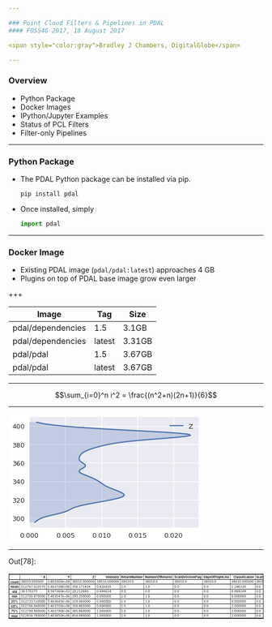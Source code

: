```yaml
---

### Point Cloud Filters & Pipelines in PDAL
#### FOSS4G 2017, 18 August 2017

<span style="color:gray">Bradley J Chambers, DigitalGlobe</span>

---
```


### Overview

  - Python Package
  - Docker Images
  - IPython/Jupyter Examples
  - Status of PCL Filters
  - Filter-only Pipelines

---

### Python Package

  - The PDAL Python package can be installed via pip.

    ```console
    pip install pdal
    ```

  - Once installed, simply

    ```python
    import pdal
    ```

---

### Docker Image

  - Existing PDAL image (`pdal/pdal:latest`) approaches 4 GB
  - Plugins on top of PDAL base image grow even larger

+++

| **Image** | **Tag** | **Size** |
|---------|-------|--------|
| pdal/dependencies | 1.5 | 3.1GB |
| pdal/dependencies | latest | 3.31GB |
| pdal/pdal | 1.5 | 3.67GB |
| pdal/pdal | latest | 3.67GB |

---

$$\sum_{i=0}^n i^2 = \frac{(n^2+n)(2n+1)}{6}$$

---

<div class="output_wrapper">
<div class="output">


<div class="output_area">

<div class="prompt"></div>




<div class="output_png output_subarea ">
<img src="data:image/png;base64,iVBORw0KGgoAAAANSUhEUgAAAX8AAAD9CAYAAABUS3cAAAAABHNCSVQICAgIfAhkiAAAAAlwSFlz
AAALEgAACxIB0t1+/AAAIABJREFUeJzt3Xt8VPWd+P/XXDKTyVwySZjcEyCRkBhu4aYW1KqBigpo
L1ituruWWH9VsA9+vaC2Femj27X+trhe+t0qutpV1kW7XyntaqGIWi0KonILkVu4BULumWvmen5/
TDJkIIEkTDJJ5v18POYxk3POzHzOO8n7c87nfM7no1IURUEIIURCUce7AEIIIYaeJH8hhEhAkvyF
ECIBSfIXQogEJMlfCCESkDbeBegLRVFobnYhHZOiqVQqMjKMEpteSHx6J7Hp3WiKjc1m7nXdiDjy
V6lUqEdESYeWWi2xuRCJT+8kNr1LlNiM8t0TQgjRE0n+QgiRgCT5CyFEApLkL4QQCUiSvxBCJCBJ
/kIIkYAk+QshRAIaETd5DcTWz+v4vx8cITs9hcvyU5mQn8qEfCsmQ1K8iyaEEHE3IpL/wROttLW5
CYb6frddzbFWnB4/h+raOVTXzjufhJfnZKQwId/aWRmkYrMaUKlUg1RyIYQYnkZE8vf5Q/gCIULB
vif/a6fmkpuRwslGFycbnTS0eVAUON3s5nSzmw92nQLAmKwlb4yRXJsp/DzGSN4YIxajbrB2Rwgh
4m5EJP+BUKtVTCxMY2JhGgBef5DTTS5ONrmoa3RyqsmNPxjC1RHgwMl2Dpxsj3q/yZBE3hgjeTbj
2UrBZpJmIyHEqDBqk/+59EkaxuVYGJdjASAYUmho9dDY5qGp3UNTewdN7R04PX4AnB4/X55o48sT
bVGfY0zWMibVwBhrMmNSk8OvU8++1us0Q75vQgjRX/1K/qFQiDvvvJPPP/+c999/n+zsbADeeust
nn32WRobGykpKeGxxx5j0qRJkfft2bOHxx9/nIMHD2Kz2Vi2bBmLFy+O7Z70k0atIicjhZyMlKjl
Hb4AzZ0VQeRh9+DyBABwdQRwdTg4dsbR4+eaU5LOVgjWcIVgS00mo7OCSNJK5SCE6NmuXZ/zwx8u
P295MBjE5/Px3HMvMHVqRUy+q1/J/+WXXyY5OTlq2aeffsqqVat49tlnmT17Nq+88gr33XcfmzZt
wmQy4XA4qKqq4t5772XdunXs2LGDBx98kMLCQioqYrMTsZSs05JnM5FnM0Ut93gDNNs7aHN6aXf5
aHf6ws8uHw63j66RXx1uPw63n9rT9h4/32RIwmrSkWrSYzXpsJr0WE16Uo06rGY9VmN4XZJWeuEK
MVgCwRAt9o4e16k1KrwhFW3t7n5dZ+xNuiUZraZv/89Tp1awefPfopZ5vV4efPA+0tLSmTx56iWX
p0ufk39tbS3r1q3jmWee4dZbb40sf+ONN5g3bx5z584FYOnSpbz22mts3ryZ2267jU2bNmEwGKiq
qkKlUjFnzhwqKytZv379sEz+vTHoteTbTOSfUylAuAnJ4fadUyl4sbt8tDl9kaYkCDcnOT1+Tja6
Lvh9xmRtZ8XQVVHoSTXpSOt8TjXpybDoY76fQox2gWCIR57/mKb2npN/rI1JTeaf77uyzxXAuX71
q9X4fF5Wrfol6hiOM92n5B8KhXjkkUf4yU9+gtkcPTlATU0Nt912W+RnlUpFWVkZNTU1kfVlZWVR
3SnLy8vZsGFDvwqqVgGa4dklU61RkZ6aTHpqco/rA8EQ9s6zBKfbH6kAnB4/Lo8fR+dzoNtRRrh5
KUBd04UrCYNei8mQhDml66E7+9y13Ni5zKDDoNckTNdWtVoV9SzOSuTYKAz9Pms0KjQDyF8vvvg8
O3fu4MUXf4/ZbIxpmfqU/H//+99js9mYN28eJ0+ejFrncrnOqxAsFgtOp7PX9WazObK+r0wmQ7+2
H27SrRf+xSmKQocviL2zGcnR+WyPPPvDy90+/IFQ5H0ebwCPN0Bjm6dP5dBq1FiMOixGXfgMwqgP
/9x5RmExdi7rfG1J0aEZ4BHLcGG9SOwTWaLG5vlH5tHUx/+ZSzXGahhQM+7bb7/Nq6++wssvv0x5
+YSYl+uiyf/YsWO89NJL/OEPf+hxvdFoxOGIvvhpt9spLCyMrK+rq4ta73A4MJnObz65EKfTQz/u
8RqxDEkqDKl6MlN7btJRFAWvP4Sr82whpFLR0u7B5fHj8QZwewO4O8IVQtdz97h1tXX21t7ZY5n0
GozJSeGHQYsxOYmUZC1GQxKmZC0p3ZYbO5cbk5NI1mtQx/EsQ61WYbUaaWtzEUqEP55+kNiAvpd8
HOvYOOzufr9n//5qVq5cycqVjzJ27ARaWvp3sNwlPb33PHvR5L9z505aWlq45ZZbACJzWi5atIiH
HnqI0tJSqqurI9srikJNTQ3z588HoLS0lC1btkR9ZnV1NaWlpf3aiZBCTC6+jAY6jRqdSU9GajIW
swG7w9NrbMKVRfBshdD56F45eLzBqOXdzywAPN4gHm+w322kKhWk6Lsqg85KIrlb5ZF8drnJEL1e
l6SOWfNUKKQQlL+dHklsehev2DQ2NvDjH6/g9tu/Q2XlgkErw0WT/4IFC/jKV74S+bm+vp7bb7+d
F198kaKiIiZOnEhVVRXbtm1jxowZ/Od//ider5d58+YBMG/ePJ588knWrl3LPffcw86dO9m8eTMv
vfTSoOyQiKZSqUjWaUnW9b1jlz8QilQUHm+ADl+QDl/Xc++vz600FOXstYv+0qhVGPRaDHoNBr2W
FL228+ezj5QLrE9J1mJQS7daMbJ0dHSwcuX/y6RJU1i69P5B/a6LZgSDwYDBcLa9PRAI/yPbbDaM
RiMzZ87kscce46c//Wmkn//zzz8fadaxWCw8//zzrF69mqeffhqbzcaqVatGVE+fRJOkVZOk1fV7
iItgMESHPxhdMXiDncs6X/uCdPjPf33uuE3BkBK5KD5QGrWKlOQkknUaDHpNvyqQlOTws04buzMQ
IS7mvfe28OWX+zl69Ajz519z3vof/egR5s9fEJPvUild7TjD2L4jzTHrczuaqDWqizb7jBT+QIgO
XxCvP9wM5fUH8fo6n7s/fEF8/lDUsp7OOmJFrVJh0GvCZ096DYbuz7pwpXH+szbyHoNOQ3LnuoF2
9RsMGo2K9HQTLS1OafY5x2iKjc1m7nVdwgzvIIa38NmGGjMDGzspFFLwBbpXGCF8wSBqjYY2ewcd
3kAPFUoo6ueeKpCQogy46epcSVp1VGVg0IXPLpLPqSgMOs3ZCuTcbXUa9Lr4XkgXo4MkfzEqqNXn
X9vo75lRTxWI1x/E11WZBMKvu848fIFQ57pg58izZ1/3xB8I4Q+EsLsH3pTVRa/TRFcSnWciyb2c
mSSfU+kYDVr0Bn3C9vQRkvyFiOipAhkIRVHwB0I9Vxj+IN7OSiO6Ujm7vnulEuil0vL6wpUU+C6p
rBAe9DC5WwXSY6XSreII/9xTBaNNyJvGRipJ/kLEmEqlQpekQZekgQE2Y3WJnI34zz/L8HUt6/b6
bMURXfH4AheoSDo/tz1GFUnXBXRDZxNWuGlL29l0pTnnovvZJq2un/VJiXMXejxJ8hdiGDt7NnLp
nxUMKfg7K5JAKIQ2SUtruwevNxB1BtJViYSbts6vWHz+EP5gz01bXRVJm3PgFYlKFR5gMaXzmoeh
p4pDd/Z1921TOiuaFL1GRtC9CEn+QiQIjVqFprMi6boekmZMGlBPsa4zEl8PzVbebr2xup+teHt4
3dNFdkU5O2wJeAe8vzqtOnKDYfju9O53oHfdoR59V7rREO7mmwgSYy+FEDEVqzOSnpq1zq8szvbM
6rqoHtmmc1lPTVq+QAifw0uro38ViEatwmzUkaLXhO8+Tz6/0ug+1EnXMCcGvXZENVdJ8hdCxE2s
KpFgMBS5kN7VW6vrZkNP5AbDQNTPns6fzz37CIYU2hxe2nqer6lXSVo16ZZk0s16MizJpFv0pFuS
o17rk4ZPU5QkfyHEiKfRqEnRqEnR9z+lBYKhqKFKvP4gqNW0tnsiY1+dW3FEtuvGHwhxpsXNmZbe
B3IzGZJIt3RWDuZk0lO7vbaE5+0Yqh5TkvyFEAlNq1FjMqgxGcI9s/p6f0gopISHLvEG8PiCOD1+
7C4f9s4h2e3u8DDs3W8Q7Bqy5PiZnkfpTDXpuOnKsXx1Wt6gz+YnyV8IIQZArVaR0tnD6EICwRAO
tz+qUjj3dVfTU7vTx3/99SB/2X6chV8Zx5zJOYM2LIgkfyGEGERajZo0s540c+9zdHT4gtQ1ufjr
zpPYXT5a7F5eeedLtu9v4Ed3DM4gmJL8hRBiiAWCIRpaPZxqclHX7OJ0k6vHYT/621OpPyT5CyFE
jHQdxTs9fhzd5ut2eMLzdzs8fpxuP25vzwMFatQqCjJNFOemUpxnYXJxxqCVVZK/EEL0QSAYnj7V
0ZXQuyd3tx+nx4fT4+91GI2eWE06ivNSKc5NpSjXwrhsc+ewIINPkr8QIuF0Db4XmdLUG8DT0fns
CxIIKbQ5OqLmw/b1c84IFWA26kgz6bGadKSZ9VjNetJM4fb/nAwj6RZ93G4Mk+QvhBjxus9V3X2O
6p6Se9ey/hyhn0uXpI4k8a6Ebj3n51STblhN4HMuSf5CiGFFURR8nfNIn30Ew8++ruQdjFrv9ga4
lDkJVarwDVjmFB2WlCQyrCnotSqMyUmYU8LLzSlJpBrDR/AjbSiHnkjyF0IMKv85ibyraSXq53OS
/LlzOveXRq2KStrmFB1mw9lEbjJEJ3VjclLkztrRNI3jhUjyF0L0SzCkdDar+CNNK13PrkgbuT/y
86XOr6yC8OBphiRMKUmYo17rIq8jCd2gw6CXOQEuRpK/EAlOURQ8vmAkYbs7Aucl9e6JvsMXvPiH
XoBBrw0n8K6EHZW8O5N5ZyI3GaKPykXsSPIXYpRSFAV3RwBnR7g7ossTiHRNdHn9eLxB7E4vTo+f
S2llSdFrMRvDbeVdbebmFB0WY2eTiyEJszHc7GI0JA3ri6CJRJK/ECOMoii4OgK4OhN5T8nd6fHj
7hhYUtcnaTCnJGEx6rCk6DClJGHpSuqdCd2Soou0l0syH5kk+QsxzARDCg63D7vLR7sr/Gx3+Wjv
XOZw+/t9QVSlAkuKDmtnF8Q0s54cmxm9BixGHalGPRZj+Ih9OI05LwaPJH8hhpg/EDqb2M9N8u7w
XaJ97baoUoWTt9Wkx2rUYTXrSe18thr1WM1nE7tGffYIPVF6tIjeSfIXYhCEQgrtLh+tjg5a7F5a
HN7wa4cXRw8DePXGZEgiw5JMRmryOc/hm4osKTq5GCoGRJK/EAPU1fbe6vDSYu/oTPBeWhwdtDl9
hC7SNKMiPHlHV0Ifk2o4J8nrSdbJv6gYHH36y1qzZg0bN26kra0NvV7PrFmzWLlyJbm5uQSDQX7z
m9/wpz/9CbvdTn5+Pg888AA33nhj5P179uzh8ccf5+DBg9hsNpYtW8bixYsHbaeEiDV/IERTu4fG
tg4a2zw0tHlobPNctNujSgVjUpPJSk8hOy2FrPQUstINZFoNpFuS5WKpiJs+Jf9FixaxdOlSzGYz
Ho+Hp556ihUrVvD666/z2muvsWHDBn7/+98zfvx4tmzZwg9+8AMmTJhAcXExDoeDqqoq7r33Xtat
W8eOHTt48MEHKSwspKJicCYpEGKgFCXcXNPYFp3oLzauusWoIzs9hex0Q1Sit1kNgz4dnxAD0afk
X1xcHHmtKApqtZra2loAjh8/zhVXXEFRUREAlZWVWK1WDh48SHFxMZs2bcJgMFBVVYVKpWLOnDlU
Vlayfv36fiV/tQrQSNtmd11NvRKbnvUlPq4OP6eb3JxqcnG62cXpZvcFj+aNBi2FmWYKMk0UZJrI
sxnJyTCSkjyymme6rhPI9YLzJUps+vwXu3HjRlatWoXT6USr1bJy5UoAvvWtb/HDH/6QQ4cOMX78
eDZv3kwgEGDWrFkA1NTUUFZWFnWrdXl5ORs2bOhXQU0mQ7+2TyQSmwvrio/PH6Su0cnJBicnGxyc
aHDS1ssRvUatoiDLzLgcS/iRG35OtySPqmEDrFZjvIswbI322PQ5+S9cuJCFCxfS2NjIm2++SUlJ
CQAFBQXMnDmTW265BbVajU6n49e//jUZGeEZaFwuF2azOeqzzGYzTmfPs9f3xun0XNJdiKORWhVO
bBKbnvn9QZocfg4ca+bYGSf1za4e46RSQb7NRFGuhaJcC+NzLOSOMZ7fXBMM0trqGprCDzK1WoXV
aqStzXXRC9OJZjTFJj3d1Ou6fp+r2mw2lixZQmVlJVu3buVXv/oVx44dY8uWLeTk5PDFF1/wwAMP
kJKSwty5czEajdTV1UV9hsPhwGTqvVA9CSkQkv7I0TqbMiQ2YR2+ACcaXJxsdHKiwcmZVneP/eUz
LHrG51goyk1lfI6ZsdnmHnvVJEL/91BISYj9HIjRHpsBNVQGAgHcbjcNDQ3s27ePO++8k7y8PACm
T5/OzJkzef/995k7dy6lpaVs2bIl6v3V1dWUlpZeeulFQguFFE43u6itd1B72k59y/nJvuuovqTA
ysQCKxPyU0k16eNTYCGGkYsm/1AoxLp161iwYAEZGRnU19fzi1/8gry8PIqKipg+fTobN27khhtu
ICsri127drF9+3YefvhhAObNm8eTTz7J2rVrueeee9i5cyebN2/mpZdeGvSdE6OP3eWj9rSd2noH
x+odeP3RF2dVKijMMjOxwErZuDSumJKHv8M3qo/ghBgIlaJc+EbyUCjE9773Pfbu3YvH48FsNjN7
9mweeughCgsLcTqd/PrXv2br1q04nU7GjBnDN77xDe6///7IZ+zevZvVq1dz4MABbDYby5cv71c/
/31Hmmlrd0vTxjnUGhUWswG7wzNqY6MoCg2tHg7WtXPoZDsNbZ7ztsm0GigvSmfS+HQmFqRFet7I
EAa9k9j0bjTFxmYz97ruosl/OJDk37PRmvyDIYWTDc7OhN+G/ZzhEPRJGsrGpjGpM+FnpqX0+Dmj
6Z841iQ2vRtNsblQ8h9ZnZPFqKUoCicanew/1sqB4214zulrn27RUzHBRsWEMZQUWOXOWCEukSR/
ETeKolDf4mb/sVZqjrfh9EQf4RdkmqiYMIaKCTYKs0yjqn+9EPEmyV8MOXeHn721Lew+0kyLPfom
q4JME7PLMpldloXNKjevCTFYJPmLIaEoCsfqHew63MzBuvaom2cy0wxcUZbF7MuzyBszuu+qFGK4
kOQvBlUgGGJfbQvbaxqiBkfTJ2m44vJMrp6aS1GORZp0hBhikvzFoOjwBfjiYBM7DzTi6ghElhfl
Wrhmai6zSjMx6OXPT4h4kf8+EVPBYIjPDjbx9731kRuwVCqYVZrJgivGMja7965nQoihI8lfxISi
KBw+ZWfr53WR5h2dVs3VU3KZP7tALt4KMcxI8heXzOsL8s7243x5og0IT0949dRcbrumiFSjLr6F
E0L0SJK/uCT1LW7++FEtbU4fABMLrNxROYHCLGneEWI4k+QvBuzwqXbe+lstwZCCRq3i9usv44YZ
+dJzR4gRQJK/GJBj9Y5I4s+wJPP92yYxPscS72IJIfpIkr/ot2Z7B//ztyMEQwpjUpNZ+Z3ppFuS
410sIUQ/yOhYol9CIYX//fgY/kCIVKOOH91RIYlfiBFIkr/ol50HGjnd7AbguzeXSRdOIUYoSf6i
z/yBENv3nwFgzqRsJhVlxLlEQoiBkuQv+mxvbQuujgBqlYpFc8fHuzhCiEsgyV/0WfXRFgBmltqk
uUeIEU6Sv+gTh9tPXZMLgCsvz45zaYQQl0qSv+iTM63hi7xqlYry8WlxLo0Q4lJJ8hd90mzvAMCW
ZiBJq4lzaYQQl0qSv+gTRQnPvKXVyNANQowGkvxFn6Qa9QA0tnkIBENxLo0Q4lJJ8hd9kp2eAoDP
H+L9L07FuTRCiEslyV/0SZpZz6Tx6QBs+LCW+hZ3nEskhLgUkvxFn82dnINOq8bp8fPEus843eyK
d5GEEAPUp+S/Zs0arr/+eqZPn85VV13F8uXLOXXq7Kn/8ePHeeCBB5gxYwYzZsxgyZIl+P3+yPo9
e/bwzW9+k6lTp1JZWcmGDRtivydi0FmMOr751WKStGranT5+9epn7D7cFO9iCSEGoE/Jf9GiRWzY
sIHPPvuMd999l5ycHFasWAFAS0sLd955J6Wlpbz33nts376dn/3sZ2g04e6ADoeDqqoq5s+fz44d
O3j88cdZtWoVn3/++eDtlRg0+TYTS667DF1S+AzgqTd289rmA/gDwXgXTQjRD30az7+4uDjyWlEU
1Go1tbW1APzHf/wHubm5LFu2LLLN5MmTI683bdqEwWCgqqoKlUrFnDlzqKysZP369VRUVPS5oGoV
IN0Mo6hV3Z6HMDYFWSb+6aYyNn5Uy6kmN1t2nmT/sVaqFl5OUe7wmdBF3RmgrmdxlsSmd4kSmz5P
5rJx40ZWrVqF0+lEq9WycuVKAD755BOys7O57777+OKLL8jKyqKqqopFixYBUFNTQ1lZWdTUfuXl
5f1u+jGZZCyZ3sQjNhazgf/n61PZ8ukJ3v/sJKeaXPzi5R18/boJ3Pm1icPqRjCr1RjvIgxbEpve
jfbY9Dn5L1y4kIULF9LY2Mibb75JSUkJAK2trezZs4c1a9bw29/+lk8++YT777+f3NxcZs6cicvl
wmyOnszbbDbjdDr7VVCn00NI6ddbRj21Kpz44xmbKy/PJN+Wwv/+/RgtDi9vvnuQ7ftO84MlU8mI
8yQvarUKq9VIW5uLkPzxRJHY9G40xSY93dTrun5P42iz2ViyZAmVlZVs3boVo9HItGnTuPHGGwGY
M2cOV199Ne+++y4zZ87EaDRSV1cX9RkOhwOTqfdC9SSkQCg4sn8RMdfZ1BPv2OSmG/mHG0v5aM9p
ttc0cPyMk1Uv7WDZ1ydTnJcat3J1CYUUgvK30yOJTe9Ge2wG1NUzEAjgdrtpaGg4r0mnS9ey0tJS
ampqotZVV1dTWlo6kK8Ww1SSVs1XK/L4xrVF6LRq7C4fT6z7nLrG/p3hCSGGxkWTfygU4tVXX6W5
uRmA+vp6Vq9eTV5eHkVFRdx+++3s2rWLv/71r4RCIT7++GM++ugjKisrAZg3bx5ut5u1a9fi8/nY
tm0bmzdvZsmSJYO7ZyIuinNTuWt+CSZDEoFgiD9+dDTeRRJC9ECldI3Y1YtQKMT3vvc99u7di8fj
wWw2M3v2bB566CEKCwsBePvtt3nqqac4c+YM+fn5PPDAAyxYsCDyGbt372b16tUcOHAAm83G8uXL
Wbx4cZ8Lue9IM23tbmn2OYdao8JiNmB3eIZdbHYfbuad7cdRAf/fA3NIM+uHvAwajYr0dBMtLc5R
ffo+EBKb3o2m2Nhs5l7XXbTNX61W88ILL1xwmwULFkQl+3NNmTKFN99882JfJUaRJG34pFLh7Iig
QojhQ4Z3EDHX3N7B33aH7wCfUpxBepx7/Qghztfv3j5CXMj+Y628s/04/kAItUrFLV8ZF+8iCSF6
IMlfxESrw8v7X9Rx4GQ7AKlGHfcvLueyYdDVUwhxPkn+4pJ0+AL8fW89nx1sitwQU1po5XuLykk1
Df1FXiFE30jyFwOiKAp7a1t474tTeLwBAKwmHd+4tpirJmWj7uHeDyHE8CHJX/TbmVY3f/30JHVN
4fH8dVo1N15RyIIrxqLXDZ8xfYQQvZPkL/pl39EW/vfjY3T13pwx0ca3r59ARqr06BFiJJHkL/qs
e+LPtBr4zvwSJhdlxLtYQogBkOQv+qTZ3hFJ/IWZJn54RwUmQ1K8iyWEGCC5yUv0SX2LG0UBXZJa
Er8Qo4Akf9E/CgSCoXiXQghxiST5iz7JyUhBrQJfIMQTr31Gi70j3kUSQlwCSf6iT9LNySyeOx6N
WsWZVg+r/mMHm3acwB+QswAhRiJJ/qLPJuRb+fo1RSRp1Dg9fl7fcpBHnt/GR3tOj/jp7oRINJL8
Rb+Mz7Gw9JYyJhdloFJBs93Li3/ez0/+fRtvf3wMp8cf7yIKIfrgopO5DAcymUvP4j2ZS9fQzV2D
uUF4HP8ryrK4fkYe47ItQ16m7kbTpByxJrHp3WiKzSVN5iJEbzJSk7n16iKa2j18dqCJfUdb8AdC
fLjnNB/uOc3YbDPXTM3lysuzMOjlT02I4USO/EeweB/5n8vrC7K3tpnPDjbR6vBGluuS1MwqzeSa
qblclpeKaogGfRtNR3CxJrHp3WiKjRz5iyGh12mYMTGT6SU2jp9xsvtIMwdOtOHzh/hoTz0f7akn
b4yRa6bl8pVJ2RiT5UYxIeJFkr+IOZVKxdhsM2OzzXi8AfYdbWH34Waa2juoa3LxX389yJvvHWbm
xEy+WjG0ZwNCiDBJ/mJQGfRaZk7MZEaJjVNNLnYdbqbmeCv+QIht++rZtq+egkwTN8zI54rLs9An
yZDQQgwFafMfwYZbm39fdfgCVB9tZdehJhrbz94pbEzWcvWUXK6bnofNarjk7xlNbbexJrHp3WiK
jbT5i2ElWadleomNigljqGty8dmBRg6caMPVEeCd7cf5y47jzJiYyYIrChmfE9/uokKMVpL8Rdyo
VCrybSbybSYcbh9fHGpm16Em3N4An9Y08GlNA6WFVm68YiyTi9LluoAQMSTJXwwL5hQdV0/J4ary
LKqPtrK95gwtdi81x9uoOd7G2Cwzi+eOZ+plGVIJCBEDkvzFsKLVqJlSnMHkonQO1dnZUXOGk40u
jp1x8PQfdjMu28ytV4/vHF5CKgEhBqpPY/usWbOG66+/nunTp3PVVVexfPlyTp06dd52Tz75JBMn
TmTDhg1Ry/fs2cM3v/lNpk6dSmVl5XnrhTiXSqViQn4qd1aW8O0bLqMg0wTA0XoHT72xm1+v+5xj
9Y44l1KIkatPyX/RokVs2LCBzz77jHfffZecnBxWrFgRtc3u3bv54IMPsNlsUcsdDgdVVVXMnz+f
HTt28Pjjj7Nq1So+//zz2O2FGNUKM83cccMEvn39ZeTbwpXAlyfaWP3yDl78c3XU3cRCiL7pU/Iv
Li7GbA5v7tCOAAAbmElEQVR3GVIUBbVaTW1tbWS9z+fj0UcfZfXq1eh0uqj3btq0CYPBQFVVFTqd
jjlz5lBZWcn69etjuBsiERRmmbnjhsv4xjVFpJv1KMBHe+p59IWP2frZSULDv9eyEMNGn9v8N27c
yKpVq3A6nWi1WlauXBlZ98wzz3DFFVdQUVFx3vtqamooKyuLap8tLy/vd9OPWgVopI23O7Wq23PC
xEbFhEIrRfmpfH6gkQ93n6bDF+Q/Nx3gk/0N3HtzKTkZRgDUnQHqehZnSWx6lyix6XPyX7hwIQsX
LqSxsZE333yTkpISINye/8477/DWW2/1+D6XyxU5a+hiNptxOp39KqjJdOk3/YxWiRqb62eNZXZ5
Dn/6qJbdh5o4cKKNn6/dztLFk7jxqnGRAw6r1Rjnkg5fEpvejfbY9Lu3j81mY8mSJVRWVvLXv/6V
Rx55hJ///OcYjT0Hymg0UldXF7XM4XBgMpn69b1OpweZLCqaWhVO/Ikem5uuLGRCvoVN20/gcPv5
7R928/Ge0yxdWEZBbhptbS6ZaewcarUKq9UosenBaIpNenrveXZAXT0DgQBut5vm5mYOHjzID3/4
w8g6u93OqlWr+OCDD/jXf/1XSktL2bJlS9T7q6urKS0t7dd3hhRG1BAGQ6KzqUdiA8U5qfzjjUb+
sv04B06289mBRn76vJ0f3zOLHKt+xN+mP1hCIUVi04vRHpuLXvANhUK8+uqrNDc3A1BfX8/q1avJ
y8tj3LhxvPfee2zYsCHyyMzMZMWKFfz0pz8FYN68ebjdbtauXYvP52Pbtm1s3ryZJUuWDO6eiYRj
0GtZPHc882cVoNWoaHF4eeT/fMQfP6wd8UdwQsRan47833//fZ577jk8Hg9ms5nZs2fz8ssvo9Pp
yM7OjtpWo9FgsVhIS0sDwGKx8Pzzz7N69WqefvppbDYbq1at6vHisBCXSqVSMe2yMeSNMbLx70dp
au/gD+8fYffhZu69uYystJR4F1GIYUFG9RzBRuqonkMloIT44IvTfFrTAIBOq+br1xZTOSN/1Pfk
uJjRNHJlrI2m2FxoVM8+9fMXYiTSaTV8/boJfOPaIozJWnyBEK9vOcjql3ew/2hLvIsnRFxJ8hej
3oQCK/feVEb5uHBT5PEGJ0++/gVPv7mb082uOJdOiPiQgd1EQjDotdx81TimFI9h6+d11Le4+eJQ
E7sONzGrNJObrhxLYVbvp8hCjDaS/EVCKcg0cff8EvYfa+WDXaewu/1s39/A9v0NTCnO4KYrxzIh
X+YUFqOfJH+RcFQqFZePS6ekwMq+oy18Ut1Am9PL7sPN7D7czNhsMzdMz+eKyzNJ0sqcwmJ0kt4+
I5j09rmwvsYnFFL48kQbn1SfoaHNE1luMiRx9dQcrpuWx5gYzCk8nIymHi2xNppiI3P4CnEBarWK
srFplBZaOdHg5LODTRw82YbT4+ftj4/zzsfHmVSUwTVTc5l6WQZajfSTECOfJH8hOqlUKgqzzBRm
mbG7fOw63MSuQ824vQH2HGlmz5FmUo065k7J4eqpuWSOsrMBkVik2WcEk2afC4tFfALBEAdPtrPr
cBPHz0SPRFs2No2rp+Ywo8Q24q4NjKamjVgbTbGRZh8hBkirUVM2No2ysWm0OrzsPtzEniMtuL0B
9h9rZf+xVozJWq4qz+bqqbmR6SaFGO7kyH8EkyP/Cxus+ARDCofr2tl9pJna03a6/wcV5Vq4dmou
s8uy0OuG79nAaDq6jbXRFBs58hcihjRqFSUFVkoKrDjcPvYcaWHPkWbaXT6OnLJz5JSd/9pykCvL
s7l2ai5js+XmMTH8SPIX4hKYU3R8ZVI2V5Vncazewa7DzRw82UaHL8h7n9fx3ud1FOdZuGFGPjMn
ZkpPITFsSPIXIgZUKhXjciyMy7Hg8vjZW9vCrsPNtDm9HK6zc7iumv82HuLaablcV5FHqkkf7yKL
BCdt/iOYtPlfWLzjoygKR+sdfHagkcOn7JHlWo2aa6flctOVY0kzx6cSGE3t2rE2mmIjbf5CxIFK
pWJ8joXxORZaHV6+ONTE7sPNeP1Btuw8yftfnOKaqTncfNW4uFUCInFJA6QQQyDNrOe6ijzuX1zO
NVNySNZpCARDvPtZHY+88DEf7j7NCDgJF6OIJH8hhpA+ScOV5dl8b1E510wNVwJeX5CX/nc//2fD
Ppwef7yLKBKEJH8h4kCfpOHKy7P57k1lFOVaAPi0poE163cRkjMAMQQk+QsRR0ZDEt+4pogbpucB
UHvaHplzWIjBJMlfiDhTqVTMmJjJuM6bwd7+5HicSyQSgSR/IYYBnz9Is70DAHNKUpxLIxKBdPUU
Io4UReHwKTsf7DqFw+1Ho1Zxxw0T4l0skQAk+QsRB4qicKLByd92n6auyRVZ/vVri8jJMMaxZCJR
SPIXYogoikJdk4svT7Rx8EQbdvfZbp2lhVa+8dViinNT41hCkUgk+QsxiALBEHWNLg6cbOPAiTZc
HYGo9YVZJr55bTHl49NRqVRxKqVIRJL8hYghXyDIqSYXJxqcnGhwcbrZRTAU3W8/JyOFGRMzmTnR
RkGmSZK+iIs+Jf81a9awceNG2tra0Ov1zJo1i5UrV5Kbm8tbb73F66+/zuHDh1Gr1UyePJkf/ehH
TJw4MfL+PXv28Pjjj3Pw4EFsNhvLli1j8eLFg7ZTQgwVjzfAqeZwsj/Z4KS+xU2oh3u0CjJNzJho
Y8bETPLGSJu+iL8+Jf9FixaxdOlSzGYzHo+Hp556ihUrVvD666/jcrlYtmwZFRUVaLVannvuOb77
3e+yefNmDAYDDoeDqqoq7r33XtatW8eOHTt48MEHKSwspKKiYrD3T4iY8fmDnGn1cLrZRX2Lm/oW
N21OX4/b5mSkMLEwjYmdk77IwG1iuOlT8i8uLo68VhQFtVpNbW0tAN/5zneitv3+97/Pv//7v3Pk
yBHKy8vZtGkTBoOBqqoqVCoVc+bMobKykvXr1/cr+atVgEZOj7tTq7o9S2zOcynxCQRDNLZ6ON3i
5nSzm/pmF03tHfQ08oKK8JH9xEIrE8eGE77FqLvk8g8mdWdwup7FWYkSmz63+W/cuJFVq1bhdDrR
arWsXLmyx+22bduGwWBg7NixANTU1FBWVhbVrlleXs6GDRv6VVCTydCv7ROJxObCLhYfd4ef080u
Tje5ONUUfm5s7bn5BsCWZmBCgZUJBWlMKLByWb4Vo2Fk3phltUoTVG9Ge2z6nPwXLlzIwoULaWxs
5M0336SkpOS8bWpra3n44Yf5yU9+gslkAsDlcmE2R08oYDabcTqd/Sqo0+np9Z8xUalV4cQmsenZ
ufFRFAW7y8eZVg8NrR7OtLg50+rB7uq56QbCd9uOz7FQlGvpHJvffN4sXF6PF6/HO9i7E1NqtQqr
1Uhbm4uQ/PFEGU2xSU839bqu3719bDYbS5YsobKykq1bt2K1WgE4dOgQ//RP/8S9997LHXfcEdne
aDRSV1cX9RkOhyNSOfRVSEFmqzpXZ1OGxOZ8/kCIZkcHjuPtHKu309DiprGtA68/2Ot7xqQmU5Bp
YmyWmYKs8HOaWX9eb5yRPrtTd6GQMqr2J5ZGe2wG1NUzEAjgdrtpaGjAarWyb98+li5dyve//33u
vvvuqG1LS0vZsmVL1LLq6mpKS0sHXmohOimKgsPtp6EtfDTf2Oahoc1Dq6P3I3G1SkXumBQKMs2M
zTJRkGWmMMuEMXlkNt0IMRAXTf6hUIh169axYMECMjIyqK+v5xe/+AV5eXkUFRWxc+dO7r//fn70
ox+xZMmS894/b948nnzySdauXcs999zDzp072bx5My+99NKg7JAYvfyBEE3t4eTe2Oqhoa2DxjbP
BY/mzSk6CjKN5I0xUZAZfuSOSSFJqxnCkgsx/Fx0AvdQKMT3vvc99u7di8fjwWw2M3v2bB566CEK
Cwu5++672bFjBwZD9EW1F154gZkzZwKwe/duVq9ezYEDB7DZbCxfvrxf/fxlAveexXuC8sEy0KP5
7IwUCjJN5NuM4aP6bBPFYzNobXWN6tP3gRhNk5TH2miKzYUmcL9o8h8OJPn3bDQk/2BIocXeEb4A
2+qmoTWc6Dt8vR/NmwxJnUn+wkfzo+mfONYkNr0bTbG5UPKX4R3EkOm6SSp8RB9O9E3tHecNf9BF
rVKRk5FCfmeC70r2VpNOhkQQ4hJJ8heDIhAM0dDqidwJW9/iptne801SAMk6DQWZJgozwz1tCrNM
5I0xStu8EINEkr+4ZIqi0NjWERn24HSLm6a23u89SDPrw4k+K5zsC7NMjLEaUMvRvBBDRpK/6LdA
MER9i5uTjU5ONrqoa3T12uPGkpLEuJzwDVLjss2My7GQOsyHPhAiEUjyFxflD4Q6E314mOL6FheB
Hi6EGZO1kQQ/Ljt8N2xPN0kJIeJPkr/okcPt48gpO4dOtXOs3tFjss+wJFNSkMqEAisl+VZyMlIk
0QsxQkjyF0C43f5Mq4dDde0crmvnTKvnvG3yxhg7E30qJQVW0i3JcSipECIWJPknuA5fgOqjrew+
3ExDW3TC1ydpKB+fztTiDKYUZ5w3oJkQYuSS5J+AFEXhZKOLXYea+PJEW1Q/+zGpyUy9bAxTL8tg
YkEaSVp1HEsqhBgskvwTiKIoHD/j5KO9pznZ6Ios12nVzCzN5JqpuUzIT5V2eyESgCT/BHHsjIOP
9kQn/cJME9dMy+XKy7NIkREthUgokvxHufoWNx/sOsXRekdkWVGuhcVzxzNpfLoc5QuRoCT5j1Kt
Di8f7jnN/mOtkWXjc8wsnlvE5CJJ+kIkOkn+o8zpZhfb9zdw4GRbZByd7PQUvnFtMdNLxkjSF0IA
kvxHhVBI4VBdOztqGjjRcHZu5FSTjsVzx3P1lBw0aum1I4Q4S5L/CNXVXfPQF6fYfagJd0cgsi4n
I4UbZxdyZXm2dNUUQvRIkv8I0nUX7pfHW9l/vA27yxe1vqTAyo1XFDKlOENGyBRCXJAk/2HO6fFz
9LSd2noHx+oduL2BqPUFWSZmTcxkVlkmWWkpcSqlEGKkkeQ/zPj8QeqaXBytd3D0tJ3G9o7ztsmw
6JldlsVXJmcztTRb5qgVQvSbJP84c3f4OdnoioyNf6bVfd5sV0laNRMLrEwan075+HRyxxhRqVRo
NCrpvSOEGBBJ/kNIURTaXT7qGl2c6Bwfv8Xu7XHbfJuRSeMzKB+fTklBqkxnKISIKUn+gygYUmho
dYdnu2pyUdfkxOUJnLedWqVibLaJCflWSgqsXJafiiVFZrsSQgweSf4x5PUFOdnkpK4z2Z9u7nnG
K51WTVGuhZICKxMKrBTnWkjWya9CCDF0JONcAo830Dm1YfjR0OY5r70ewGrScVm+lcvyUpmQn0pB
pgmtRvrfCyHiR5J/P3T4Ahw/4+R4g5MTDQ4a287viaMC8mwmJuSncll+KhPyUslITZYLs0KIYUWS
/wUoikJTewdHTtk5fMpOXZPzvCP7rvb6iQVplBSGpziU4ZGFEMNdn5L/mjVr2LhxI21tbej1embN
msXKlSvJzc0F4K233uLZZ5+lsbGRkpISHnvsMSZNmhR5/549e3j88cc5ePAgNpuNZcuWsXjx4sHZ
o0sUCIY4Wu/g8Kl2jpyy43D7o9Zr1CrG5ZiZWJDGxMJwU45BL3WoEGJk6VPWWrRoEUuXLsVsNuPx
eHjqqadYsWIFr7/+Op9++imrVq3i2WefZfbs2bzyyivcd999bNq0CZPJhMPhoKqqinvvvZd169ax
Y8cOHnzwQQoLC6moqBjs/esTRVGob3Gzt7aF/cda6fAFo9anGnVMLs5gSlEGl49LJyVZkr0QYmTr
UxYrLi6OvFYUBbVaTW1tLQBvvPEG8+bNY+7cuQAsXbqU1157jc2bN3PbbbexadMmDAYDVVVVqFQq
5syZQ2VlJevXr+9X8lerAE1s282dHj97Djez90gzzef0ty/OtUTmsi3MNg/LsXLUalXUs4gm8emd
xKZ3iRKbPh/Cbty4kVWrVuF0OtFqtaxcuRKAmpoabrvttsh2KpWKsrIyampqIuvLysqiLniWl5ez
YcOGfhXUZDL0a/sLaXd6+eCLOnZU10d1xcyzGbluZgHXTS8gM33kjJNjtRrjXYRhTeLTO4lN70Z7
bPqc/BcuXMjChQtpbGzkzTffpKSkBACXy4XZbI7a1mKx4HQ6e11vNpsj6/vK6fQQusTha9pdPrbt
rWfP4WaCnR+WotdyZXkWc6bkUJxr6aykQrS09K988aBWq7BajbS1uQhdanBGIYlP7yQ2vRtNsUlP
N/W6rt+N1zabjSVLllBZWcnWrVsxGo04HI6obex2O4WFhQAYjUbq6uqi1jscDkym3gvVk5ACoQEO
XhYKKXz6ZQMf7jkdOdI3GZL42uwCrp+eH7lgGwoBjLxfdiikyMBuFyDx6Z3EpnejPTYDunIZCARw
u900NDRQWlpKdXV1ZJ2iKNTU1DB//nwASktL2bJlS9T7q6urKS0tvYRi9119i5t3PjlOQ5sHAHNK
EguuGMt1FXnodTJejhAiMV30NtNQKMSrr75Kc3MzAPX19axevZq8vDyKior41re+xebNm9m2bRs+
n4+XXnoJr9fLvHnzAJg3bx5ut5u1a9fi8/nYtm0bmzdvZsmSJYO6Y4qi8Mn+M7y66ctI4r96Sg6/
rLqSG68olMQvhEhofTryf//993nuuefweDyYzWZmz57Nyy+/jFarZebMmTz22GP89Kc/jfTzf/75
5yPNOhaLheeff57Vq1fz9NNPY7PZWLVq1aB28/R4A/z542McOWUHICvNwD8uKGViYdqgfacQQowk
KkXpaTSa4WXfkWba2t19avM/0+Lm/35YG5ni8KryLO7+2sRROXCaRqMiPd1ES4tzVLdNDpTEp3cS
m96NptjYbOZe142qjFh9tIV3th8nEFRI0qq5a14Jc6fkyLg6QghxjhGR/PU6DclJGoKa3mvhVoeX
P398DEWBdIueZV+fwtjs3ms9IYRIZCMi+V+Wb6UlRXvBU7Ds9ADjsi1YTTr+4cZSLEaZDEUIIXoz
IpJ/Xxj0Wn72DzPjXQwhhBgRZEYRIYRIQJL8hRAiAUnyF0KIBCTJXwghEpAkfyGESECS/IUQIgFJ
8hdCiAQkyV8IIRLQiBjYTQghRGzJkb8QQiQgSf5CCJGAJPkLIUQCkuQvhBAJSJK/EEIkIEn+QgiR
gCT5CyFEApLkL4QQCUiSvxBCJCBJ/kIIkYAGPfkHg0GeeOIJrrzySioqKli2bBktLS29bv/BBx9w
8803M2XKFG655RY+/PDDqPXHjh3jH//xH5k2bRrXXHMNL730UtR6j8fDww8/zMyZM5k5cyaPPPII
HR0dg7JvsTDU8bn77ruZNGkSFRUVkcfWrVsHZd8uVaxj8+ijj3LzzTdz+eWX8+ijj17y98XTUMdm
5cqVlJeXR/3dvPbaazHfr1iIZWxqa2tZvnw5V199NRUVFdx888288cYbUe8faTknQhlkv/3tb5X5
8+crx48fV+x2u/Lggw8q3/3ud3vc9vjx48qUKVOUt956S/F6vcqGDRuUqVOnKidOnFAURVECgYBy
4403KqtXr1bcbreyd+9e5corr1T+/Oc/Rz7j0UcfVW6//XalsbFRaWpqUm6//Xbl5z//+WDv5oAN
dXzuuusu5bnnnhuSfbtUsYyNoijKK6+8onzwwQfKAw88oDzyyCOX9H3xNtSx+clPftLj8uEolrH5
4osvlFdffVWpr69XQqGQsmPHDmXGjBnKX/7yl8hnjLSc02XQk/9Xv/pVZf369ZGfjx07ppSUlCgn
T548b9t/+7d/U+64446oZXfccYfyzDPPKIqiKNu2bVOmTJmiOJ3OyPo1a9Yod911l6IoiuLxeJTJ
kycrf//73yPr//73vytTpkxROjo6YrpfsTKU8VGUkZX8Yxmb7npLZP35vngb6tiMpOQ/WLHp8oMf
/ED5xS9+oSjKyMw5XQa12cdut3Pq1CkmTZoUWVZYWIjJZKKmpua87WtqaigvL49advnll0e2ramp
Ydy4cRiNxsj68vJyvvzySyB8iub1eqM+4/LLL6ejo4Pa2tqY7lssDHV8urzyyivMnj2bm2++md/9
7nf4/f5Y7lZMxDo2sf6+eBrq2HTZtGkTs2fP5mtf+xpPPPEELpdrYDswiAY7Nh6Ph127djFx4kRg
5OWc7gY1+Xf9cZhMpqjlFosFp9PZ4/Zms7nXbXtabzabo9Z3Leu+Hujx++JtqOMDsGLFCjZt2sS2
bdv45S9/yRtvvMHTTz8dk/2JpVjHJtbfF09DHRuAu+66i7fffpuPP/6YZ599lh07dvCzn/1sAKUf
XIMZm2AwyI9//GOys7O59dZbo75vpOSc7gY1+XcdgZ4bBLvdft4vp2t7h8PR67Y9rXc4HFHru5Z1
Xw/n/zEMB0MdH4CKigpSU1PRaDRMmzaN5cuX88c//jEm+xNLsY5NrL8vnoY6NgCTJk1izJgxqNVq
JkyYwMMPP8xf/vIXfD7fAPZg8AxWbPx+PytWrKCxsZHf/e53JCUlRX3fSMk53Q1q8rdYLOTm5rJv
377IshMnTuB0OiOnTd2VlpZSXV0dtWz//v2UlpZG1h89ehS32x1ZX11dHfms8ePHo9fro76vurqa
5ORkxo8fH9N9i4Whjk9P1Go1yjCczyfWsYn198XTUMemJ2p1OHUMt7+dwYiN1+vlwQcfpKWlhRdf
fDHqKH+k5ZzuBr2r55IlS3jhhRciv4Ann3ySuXPnkp+ff962t956K3v37uVPf/oTfr+fP/3pT+zb
ty9yijVr1ixyc3P5zW9+Q0dHB/v37+e///u/+fa3vw1AcnIyixYt4umnn6a5uZnm5maefvppFi9e
jF6vH+xdHZChjI/dbmfr1q24XC4URaG6uppnnnmGm266aUj3ua9iGRsAn8+H1+slGAwSCoXwer1R
R679+b54G+rY/PnPf8ZutwNw9OhRnnjiCa6//vph+X8Vy9i4XC6WLl2K3+/nhRdeiLqeBiMz50QM
9hXlQCCg/Mu//Isye/ZsZdq0acoDDzygNDc3K4qiKBs2bFCmTZsWtf3777+v3HTTTcrkyZOVm266
Sfnb3/4Wtf7o0aPKPffco0yZMkWZM2eOsnbt2qj1LpdLWblypTJjxgxlxowZysMPP6x4PJ7B3clL
MJTxaW5uVr71rW8p06dPV6ZNm6bMnz9feeaZZxSv1zv4OzoAsY7NXXfdpZSUlEQ9uveEutD3DTdD
HZu77rpLmTVrljJ16lTluuuuU/75n/9ZcTgcg7+jAxDL2PzP//yPUlJSokyZMkWZNm1a5PGzn/0s
ss1IyzldZA5fIYRIQDK8gxBCJCBJ/kIIkYAk+QshRAKS5C+EEAlIkr8QQiQgSf5CCJGAJPkLIUQC
kuQvhBAJ6P8HxbTec3YHrFoAAAAASUVORK5CYII=
"
>
</div>

</div>

</div>
</div>

</div>

---

<div class="output_wrapper">
<div class="output">


<div class="output_area">

<div class="prompt output_prompt">Out[78]:</div>



<div class="output_html rendered_html output_subarea output_execute_result">
<div>
<style>
    .dataframe thead tr:only-child th {
        text-align: right;
        font-size: 20%;
    }

    .dataframe thead th {
        text-align: left;
        font-size: 20%;
    }

    .dataframe tbody tr th {
        vertical-align: top;
        font-size: 20%;
    }
    .dataframe tbody tr td {
        vertical-align: top;
        font-size: 20%;
    }
</style>
<table border="1" class="dataframe">
  <thead>
    <tr style="text-align: right;">
      <th></th>
      <th>X</th>
      <th>Y</th>
      <th>Z</th>
      <th>Intensity</th>
      <th>ReturnNumber</th>
      <th>NumberOfReturns</th>
      <th>ScanDirectionFlag</th>
      <th>EdgeOfFlightLine</th>
      <th>Classification</th>
      <th>ScanAngleRank</th>
      <th>UserData</th>
      <th>PointSourceId</th>
    </tr>
  </thead>
  <tbody>
    <tr>
      <th>count</th>
      <td>38010.000000</td>
      <td>3.801000e+04</td>
      <td>38010.000000</td>
      <td>38010.000000</td>
      <td>38010.0</td>
      <td>38010.0</td>
      <td>38010.0</td>
      <td>38010.0</td>
      <td>38010.000000</td>
      <td>38010.0</td>
      <td>38010.0</td>
      <td>38010.0</td>
    </tr>
    <tr>
      <th>mean</th>
      <td>512767.010570</td>
      <td>5.403708e+06</td>
      <td>356.171434</td>
      <td>0.426835</td>
      <td>1.0</td>
      <td>1.0</td>
      <td>0.0</td>
      <td>0.0</td>
      <td>1.146330</td>
      <td>0.0</td>
      <td>0.0</td>
      <td>0.0</td>
    </tr>
    <tr>
      <th>std</th>
      <td>38.570375</td>
      <td>8.587360e+01</td>
      <td>29.212680</td>
      <td>0.494624</td>
      <td>0.0</td>
      <td>0.0</td>
      <td>0.0</td>
      <td>0.0</td>
      <td>0.989249</td>
      <td>0.0</td>
      <td>0.0</td>
      <td>0.0</td>
    </tr>
    <tr>
      <th>min</th>
      <td>512700.870000</td>
      <td>5.403547e+06</td>
      <td>295.250000</td>
      <td>0.000000</td>
      <td>1.0</td>
      <td>1.0</td>
      <td>0.0</td>
      <td>0.0</td>
      <td>0.000000</td>
      <td>0.0</td>
      <td>0.0</td>
      <td>0.0</td>
    </tr>
    <tr>
      <th>25%</th>
      <td>512733.530000</td>
      <td>5.403645e+06</td>
      <td>329.060000</td>
      <td>0.000000</td>
      <td>1.0</td>
      <td>1.0</td>
      <td>0.0</td>
      <td>0.0</td>
      <td>0.000000</td>
      <td>0.0</td>
      <td>0.0</td>
      <td>0.0</td>
    </tr>
    <tr>
      <th>50%</th>
      <td>512766.940000</td>
      <td>5.403705e+06</td>
      <td>356.865000</td>
      <td>0.000000</td>
      <td>1.0</td>
      <td>1.0</td>
      <td>0.0</td>
      <td>0.0</td>
      <td>2.000000</td>
      <td>0.0</td>
      <td>0.0</td>
      <td>0.0</td>
    </tr>
    <tr>
      <th>75%</th>
      <td>512799.900000</td>
      <td>5.403790e+06</td>
      <td>385.860000</td>
      <td>1.000000</td>
      <td>1.0</td>
      <td>1.0</td>
      <td>0.0</td>
      <td>0.0</td>
      <td>2.000000</td>
      <td>0.0</td>
      <td>0.0</td>
      <td>0.0</td>
    </tr>
    <tr>
      <th>max</th>
      <td>512834.760000</td>
      <td>5.403850e+06</td>
      <td>404.080000</td>
      <td>1.000000</td>
      <td>1.0</td>
      <td>1.0</td>
      <td>0.0</td>
      <td>0.0</td>
      <td>2.000000</td>
      <td>0.0</td>
      <td>0.0</td>
      <td>0.0</td>
    </tr>
  </tbody>
</table>
</div>
</div>

</div>

</div>
</div>

</div>

